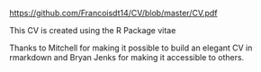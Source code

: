 https://github.com/Francoisdt14/CV/blob/master/CV.pdf

This CV is created using the R Package vitae

Thanks to Mitchell for making it possible to build an elegant CV in rmarkdown and Bryan Jenks for making it accessible to others.
